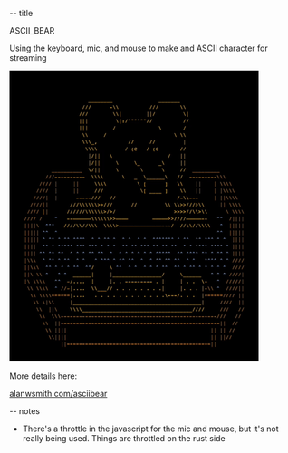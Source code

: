 -- title

ASCII_BEAR

Using the keyboard, mic, and mouse 
to make and ASCII character for 
streaming

![ASCII Bear GIF](html/images/asciibear-2023-08-26.gif)

More details here:

[alanwsmith.com/asciibear](https://www.alanwsmith.com/asciibear/index.html)


-- notes

- There's a throttle in the javascript for the mic
and mouse, but it's not really being used. Things
are throttled on the rust side